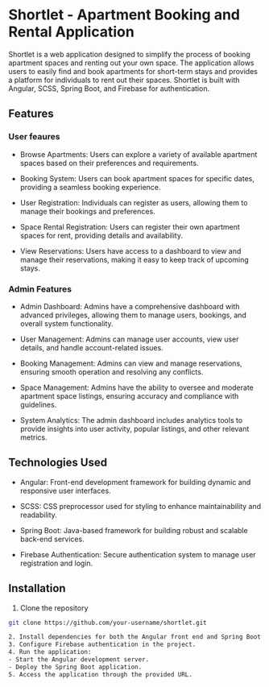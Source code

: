 # Shortlet - Apartment Booking and Rental Application
Shortlet is a web application designed to simplify the process of booking apartment spaces and renting out your own space. The application allows users to easily find and book apartments for short-term stays and provides a platform for individuals to rent out their spaces. Shortlet is built with Angular, SCSS, Spring Boot, and Firebase for authentication.

## Features

### User feaures
- Browse Apartments: Users can explore a variety of available apartment spaces based on their preferences and requirements.

- Booking System: Users can book apartment spaces for specific dates, providing a seamless booking experience.

- User Registration: Individuals can register as users, allowing them to manage their bookings and preferences.

- Space Rental Registration: Users can register their own apartment spaces for rent, providing details and availability.

- View Reservations: Users have access to a dashboard to view and manage their reservations, making it easy to keep track of upcoming stays.

### Admin Features
- Admin Dashboard: Admins have a comprehensive dashboard with advanced privileges, allowing them to manage users, bookings, and overall system functionality.

- User Management: Admins can manage user accounts, view user details, and handle account-related issues.

- Booking Management: Admins can view and manage reservations, ensuring smooth operation and resolving any conflicts.

- Space Management: Admins have the ability to oversee and moderate apartment space listings, ensuring accuracy and compliance with guidelines.

- System Analytics: The admin dashboard includes analytics tools to provide insights into user activity, popular listings, and other relevant metrics.

## Technologies Used
- Angular: Front-end development framework for building dynamic and responsive user interfaces.

- SCSS: CSS preprocessor used for styling to enhance maintainability and readability.

- Spring Boot: Java-based framework for building robust and scalable back-end services.

- Firebase Authentication: Secure authentication system to manage user registration and login.

## Installation
1. Clone the repository

  ```bash
 git clone https://github.com/your-username/shortlet.git

2. Install dependencies for both the Angular front end and Spring Boot back end.
3. Configure Firebase authentication in the project.
4. Run the application:
- Start the Angular development server.
- Deploy the Spring Boot application.
5. Access the application through the provided URL.
